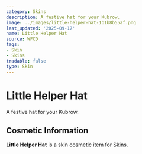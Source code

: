 ```yaml
---
category: Skins
description: A festive hat for your Kubrow.
image: ../images/little-helper-hat-1b1b8b55af.png
last_updated: '2025-09-17'
name: Little Helper Hat
source: WFCD
tags:
- Skin
- Skins
tradable: false
type: Skin
---
```


# Little Helper Hat

A festive hat for your Kubrow.

## Cosmetic Information

**Little Helper Hat** is a skin cosmetic item for Skins.

